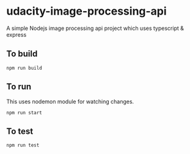 # udacity-image-processing-api
A simple Nodejs image processing api project which uses typescript & express

## To build
```
npm run build
```
## To run
This uses nodemon module for watching changes.
```
npm run start
```
## To test
```
npm run test
```
